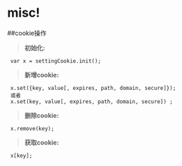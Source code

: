 misc!
===================

##cookie操作

> **初始化:**
```
 var x = settingCookie.init();
```
> **新增cookie:**
```
 x.set({key, value[, expires, path, domain, secure]});
 或者
 x.set(key, value[, expires, path, domain, secure]) ;
```
> **删除cookie:**
```
 x.remove(key);
```
> **获取cookie:**
```
 x[key];
```